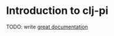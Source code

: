 # Introduction to clj-pi

TODO: write [great documentation](http://jacobian.org/writing/what-to-write/)
